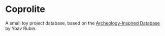 # Coprolite

A small toy project database, based on the
[Archeology-Inspired Database](http://www.aosabook.org/en/500L/an-archaeology-inspired-database.html)
by Yoav Rubin.
